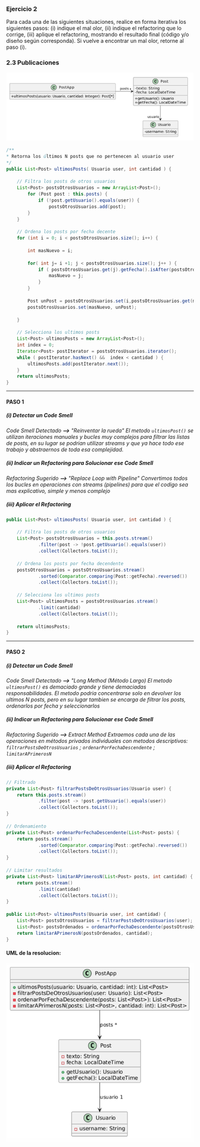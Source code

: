 ### Ejercicio 2 
Para cada una de las siguientes situaciones, realice en forma iterativa los siguientes pasos:
(i) indique el mal olor,
(ii) indique el refactoring que lo corrige, 
(iii) aplique el refactoring, mostrando el resultado final (código y/o diseño según corresponda). 
Si vuelve a encontrar un mal olor, retorne al paso (i). 

### 2.3 Publicaciones

![ejercicio2.3_uml](./img/ejercicio2.3_uml.png)

```java
/**
* Retorna los últimos N posts que no pertenecen al usuario user
*/
public List<Post> ultimosPosts( Usuario user, int cantidad ) {
        
    // Filtra los posts de otros usuarios
    List<Post> postsOtrosUsuarios = new ArrayList<Post>();
        for (Post post : this.posts) {
            if (!post.getUsuario().equals(user)) {
                postsOtrosUsuarios.add(post);
        }
    }

    // Ordena los posts por fecha decente
    for (int i = 0; i < postsOtrosUsuarios.size(); i++) {

        int masNuevo = i;

        for( int j= i +1; j < postsOtrosUsuarios.size(); j++ ) {
            if ( postsOtrosUsuarios.get(j).getFecha().isAfter(postsOtrosUsuarios.get(masNuevo).getFecha()) ) {
                masNuevo = j;
            }    
        }

        Post unPost = postsOtrosUsuarios.set(i,postsOtrosUsuarios.get(masNuevo));
        postsOtrosUsuarios.set(masNuevo, unPost);  

    }

    // Selecciona los ultimos posts
    List<Post> ultimosPosts = new ArrayList<Post>();
    int index = 0;
    Iterator<Post> postIterator = postsOtrosUsuarios.iterator();
    while ( postIterator.hasNext() &&  index < cantidad ) {
        ultimosPosts.add(postIterator.next());
    }
    return ultimosPosts;
}
```


<!-- 
======================================================================================================================================================================
                                                                            PASO 1
======================================================================================================================================================================
 -->

- - - 

#### PASO 1


##### (i) Detectar un Code Smell
*Code Smell Detectado **-->** "Reinventar la rueda"*
*El metodo `ultimosPost()` se utilizan iteraciones manuales y bucles muy complejos para filtrar las listas de posts, en su lugar se podrian utilizar streams y que ya hace todo ese trabajo y abstraernos de toda esa complejidad.*


##### (ii) Indicar un Refactoring para Solucionar ese Code Smell
*Refactoring Sugerido **-->** "Replace Loop with Pipeline"*
*Convertimos todos los bucles en operaciones con streams (pipelines) para que el codigo sea mas explicativo, simple y menos complejo*


##### (iii) Aplicar el Refactoring
```java
public List<Post> ultimosPosts( Usuario user, int cantidad ) {
        
    // Filtra los posts de otros usuarios
    List<Post> postsOtrosUsuarios = this.posts.stream()
            .filter(post -> !post.getUsuario().equals(user))
            .collect(Collectors.toList());

    // Ordena los posts por fecha decendente
    postsOtrosUsuarios = postsOtrosUsuarios.stream()
            .sorted(Comparator.comparing(Post::getFecha).reversed())
            .collect(Collectors.toList());

    // Selecciona los ultimos posts
    List<Post> ultimosPosts = postsOtrosUsuarios.stream()
            .limit(cantidad)
            .collect(Collectors.toList());
    
    return ultimosPosts;
}
```


<!-- 
======================================================================================================================================================================
                                                                            PASO 2
======================================================================================================================================================================
 -->

- - - 

#### PASO 2


##### (i) Detectar un Code Smell
*Code Smell Detectado **-->** "Long Method (Método Largo)*
*El metodo `ultimosPost()` es demaciado grande y tiene demaciadas responsabilidades.*
*El metodo podria concentrarse solo en devolver los ultimos N posts, pero en su lugar tambien se encarga de filtrar los posts, ordenarlos por fecha y seleccionarlos*


##### (ii) Indicar un Refactoring para Solucionar ese Code Smell
*Refactoring Sugerido **-->** Extract Method*
*Extraemos cada una de las operaciones en métodos privados individuales con metodos descriptivos: `filtrarPostsDeOtrosUsuarios` ; `ordenarPorFechaDescendente` ; `limitarAPrimerosN`*


##### (iii) Aplicar el Refactoring
```java
// Filtrado
private List<Post> filtrarPostsDeOtrosUsuarios(Usuario user) {
    return this.posts.stream()
            .filter(post -> !post.getUsuario().equals(user))
            .collect(Collectors.toList());
}

// Ordenamiento
private List<Post> ordenarPorFechaDescendente(List<Post> posts) {
    return posts.stream()
            .sorted(Comparator.comparing(Post::getFecha).reversed())
            .collect(Collectors.toList());
}

// Limitar resultados
private List<Post> limitarAPrimerosN(List<Post> posts, int cantidad) {
    return posts.stream()
            .limit(cantidad)
            .collect(Collectors.toList());
}

public List<Post> ultimosPosts(Usuario user, int cantidad) {
    List<Post> postsOtrosUsuarios = filtrarPostsDeOtrosUsuarios(user);
    List<Post> postsOrdenados = ordenarPorFechaDescendente(postsOtrosUsuarios);
    return limitarAPrimerosN(postsOrdenados, cantidad);
}
```

#### UML de la resolucion:

![ejercicio2.3_resuelto](./img/ejercicio2.3_resuelto.png)